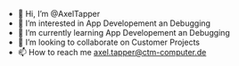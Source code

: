- 👋 Hi, I’m @AxelTapper
- 👀 I’m interested in App Developement an Debugging
- 🌱 I’m currently learning App Developement an Debugging
- 💞️ I’m looking to collaborate on Customer Projects
- 📫 How to reach me axel.tapper@ctm-computer.de

<!---
AxelTapper/AxelTapper is a ✨ special ✨ repository because its `README.md` (this file) appears on your GitHub profile.
You can click the Preview link to take a look at your changes.
--->
